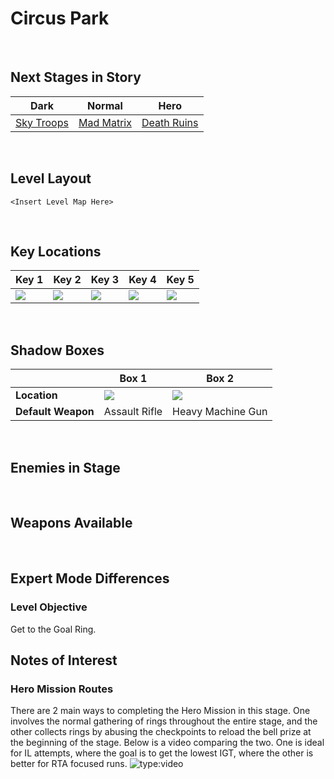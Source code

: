 # Circus Park

<br />

## Next Stages in Story
|Dark|Normal|Hero|
|--|--|--|
|[Sky Troops](/Levels/SkyTroops)|[Mad Matrix](/Levels/MadMatrix)|[Death Ruins](/Levels/DeathRuins)|

<br />

## Level Layout
```
<Insert Level Map Here>
```

<br />

## Key Locations
|Key 1|Key 2|Key 3|Key 4|Key 5|
|--|--|--|--|--|
|[ ![](/img/CircusPark/CircusPark-Key1.png) ](/img/CircusPark/CircusPark-Key1.png)|[ ![](/img/CircusPark/CircusPark-Key2.png) ](/img/CircusPark/CircusPark-Key2.png)|[ ![](/img/CircusPark/CircusPark-Key3.png) ](/img/CircusPark/CircusPark-Key3.png)|[ ![](/img/CircusPark/CircusPark-Key4.png) ](/img/CircusPark/CircusPark-Key4.png)|[ ![](/img/CircusPark/CircusPark-Key5.png) ](/img/CircusPark/CircusPark-Key5.png)|

<br />

## Shadow Boxes
| |Box 1|Box 2|
|-|-|-|
|__Location__|[ ![](/img/CircusPark/CircusPark-SpecialWeaponsContainer1.png) ](/img/CircusPark/CircusPark-SpecialWeaponsContainer1.png)|[ ![](/img/CircusPark/CircusPark-SpecialWeaponsContainer2.png) ](/img/CircusPark/CircusPark-SpecialWeaponsContainer2.png)|
|__Default Weapon__|Assault Rifle|Heavy Machine Gun|

<br />

## Enemies in Stage

<br />

## Weapons Available

<br />

## Expert Mode Differences

### Level Objective
Get to the Goal Ring.

## Notes of Interest

### Hero Mission Routes
There are 2 main ways to completing the Hero Mission in this stage.  One involves the normal gathering of rings throughout the entire stage, and the other collects rings by abusing the checkpoints to reload the bell prize at the beginning of the stage.  Below is a video comparing the two.  One is ideal for IL attempts, where the goal is to get the lowest IGT, where the other is better for RTA focused runs.
![type:video](https://www.youtube.com/embed/6CwYLE9CXR8)
<br />